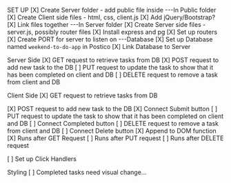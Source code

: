 SET UP
[X] Create Server folder - add public file inside
    ---In Public folder
[X] Create Client side files - html, css, client.js
    [X] Add jQuery/Bootstrap? 
    [X] Link files together 
    ---In Server folder
[X] Create Server side files - server.js, possibly router files
[X] Install express and pg
[X] Set up routers
[X] Create PORT for server to listen on 
    ---Database
[X] Set up Database named `weekend-to-do-app` in Postico
[X] Link Database to Server



Server Side
[X] GET request to retrieve tasks from DB
[X] POST request to add new task to the DB
[ ] PUT request to update the task to show that it has been completed on client and DB
[ ] DELETE request to remove a task from client and DB

Client Side
[X] GET request to retrieve tasks from DB
    
[X] POST request to add new task to the DB
    [X] Connect Submit button
[ ] PUT request to update the task to show that it has been completed on client and DB
    [ ] Connect Completed button
[ ] DELETE request to remove a task from client and DB
    [ ] Connect Delete button
[X] Append to DOM function 
    [X] Runs after GET Request
    [ ] Runs after PUT request
    [ ] Runs after DELETE request

[ ] Set up Click Handlers


Styling
[ ] Completed tasks need visual change...




